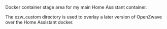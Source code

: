 Docker container stage area for my main Home Assistant container.

The ozw_custom directory is used to overlay a later version of OpenZwave over
the Home Assistant docker.
